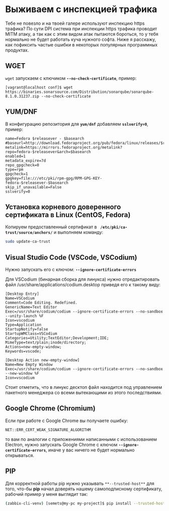 # Выживаем с инспекцией трафика


Тебе не повезло и на твоей галере используют инспекцию https трафика? По сути DPI система при инспекции  https трафика проводит MITM атаку, а так как с этим видом атак пытаются бороться, то у тебя нормально не будет работать куча нужного софта. Ниже я расскажу, как пофиксить частые ошибки в некоторых популярных программных продуктах.

## WGET

`wget` запускаем с ключиком **`--no-check-certificate`**, пример:

```
[vagrant@localhost conf]$ wget https://binaries.sonarsource.com/Distribution/sonarqube/sonarqube-8.1.0.31237.zip --no-check-certificate
```

## YUM/DNF

В конфигурацию репозитория для **`yum/dnf`** добавляем **`sslverify=0`**, пример:

```
name=Fedora $releasever - $basearch
#baseurl=http://download.fedoraproject.org/pub/fedora/linux/releases/$releasever/Everything/$basearch/os/ 
metalink=https://mirrors.fedoraproject.org/metalink?repo=fedora-$releasever&arch=$basearch
enabled=1
metadata_expire=7d 
repo_gpgcheck=0
type=rpm
gpgcheck=1
gpgkey=file:///etc/pki/rpm-gpg/RPM-GPG-KEY-fedora-$releasever-$basearch 
skip_if_unavailable=False
sslverify=0
```

## Установка корневого доверенного сертификата в Linux (CentOS, Fedora)

Копируем предоставленный сертификат в **` /etc/pki/ca-trust/source/anchors/`** и выполняем команду:

```bash
sudo update-ca-trust
```

## Visual Studio Code (VSCode, VSCodium)

Нужно запускать его с ключом: **`--ignore-certificate-errors`**

Для VSCodium (бинарная сборка для линукса) нужно отредактировать файл /usr/share/applications/codium.desktop приведя его к такому виду:

```
[Desktop Entry]
Name=VSCodium
Comment=Code Editing. Redefined.
GenericName=Text Editor
Exec=/usr/share/codium/codium --ignore-certificate-errors --no-sandbox --unity-launch %F
Icon=vscodium
Type=Application
StartupNotify=false
StartupWMClass=VSCodium
Categories=Utility;TextEditor;Development;IDE; 
MimeType=text/plain;inode/directory;
Actions=new-empty-window;
Keywords=vscode;

[Desktop Action new-empty-window]
Name=New Empty Window 
Exec=/usr/share/codium/codium --ignore-certificate-errors --no-sandbox --new-window %F 
Icon=vscodium
```

Стоит отметить, что в линукс десктоп файл находится под управлением пакетного менеджера со всеми вытекающими из этого последствиями.

## Google Chrome (Chromium)

Если при работе c Google Chrome вы получаете ошибку:

```
NET::ERR_CERT_WEAK_SIGNATURE_ALGORITHM
```

то вам по аналогии с приложениями написанными с использованием Electron, нужно запускать Google Chrome с ключом **`--ignore-certificate-errors`**, иначе у вас ничего не будет нормально открываться.

## PIP

Для корректной работы pip нужно указывать `**--trusted-host**` для того, что-бы **pip** начал доверять нашему самоподписному сертификату, рабочий пример у меня выглядит так:

```bash
(zabbix-cli-venv) [semets@my-pc my-project]$ pip install --trusted-host pypi.org --trusted-host files.pythonhosted.org pyzabbix
```